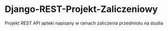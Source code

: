 # Django-REST-Projekt-Zaliczeniowy
Projekt REST API apteki napisany w ramach zaliczenia przedmiotu na studia
